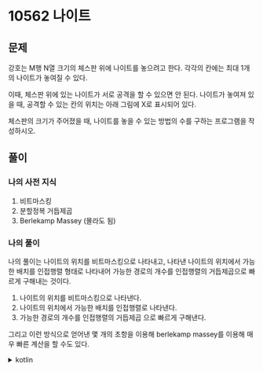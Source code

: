 # 10562 나이트

## 문제

강호는 M행 N열 크기의 체스판 위에 나이트를 놓으려고 한다. 각각의 칸에는 최대 1개의 나이트가 놓여질 수 있다.

이때, 체스판 위에 있는 나이트가 서로 공격을 할 수 있으면 안 된다. 나이트가 놓여져 있을 때, 공격할 수 있는 칸의 위치는 아래 그림에 X로 표시되어 있다.

체스판의 크기가 주어졌을 때, 나이트를 놓을 수 있는 방법의 수를 구하는 프로그램을 작성하시오.

## 풀이

### 나의 사전 지식

1. 비트마스킹
2. 분할정복 거듭제곱
3. Berlekamp Massey (몰라도 됨)

### 나의 풀이

나의 풀이는 나이트의 위치를 비트마스킹으로 나타내고, 나타낸 나이트의 위치에서 가능한 배치를 인접행렬 형태로 나타내어 가능한 경로의 개수를 인접행렬의 거듭제곱으로 빠르게 구해내는 것이다.

1. 나이트의 위치를 비트마스킹으로 나타낸다.
2. 나이트의 위치에서 가능한 배치를 인접행렬로 나타낸다.
3. 가능한 경로의 개수를 인접행렬의 거듭제곱 으로 빠르게 구해낸다.

그리고 이런 방식으로 얻어낸 몇 개의 초항을 이용해 berlekamp massey를 이용해 매우 빠른 계산을 할 수도 있다.

<details>
<summary>kotlin</summary>

```kotlin
const val mod = 1_000_000_009

typealias Matrix = Array<IntArray>

// times temp
val tmp = Matrix(256) { IntArray(256) }

// power temp
val ret = Matrix(256) { IntArray(256) }
val piv = Matrix(256) { IntArray(256) }

infix fun Int.plus(other: Int): Int = ((toLong() + other) % mod).toInt()
infix fun Int.times(other: Int): Int = (toLong() * other % mod).toInt()

operator fun Matrix.timesAssign(other: Matrix) {
    for (i in indices) {
        for (j in indices) {
            tmp[i][j] = 0
            for (k in indices) {
                tmp[i][j] = tmp[i][j] plus (this[i][k] times other[k][j])
            }
        }
    }
    for (i in indices)
        for (j in indices)
            this[i][j] = tmp[i][j]
}

fun Matrix.power(e: Int): Matrix {
    for (i in indices) {
        for (j in indices) {
            ret[i][j] = if (i == j) 1 else 0
            piv[i][j] = this[i][j]
        }
    }
    var exp = e
    while (exp > 0) {
        if (exp and 1 > 0) ret *= piv
        piv *= piv
        exp = exp shr 1
    }
    return ret
}

// 3[0] = true, 3[1] = false
operator fun Int.get(bitIdx: Int): Boolean = and(1 shl bitIdx) > 0

fun main() {
    val r = System.`in`.bufferedReader()
    val sb = StringBuilder()
    val mat = Array(4) { Matrix(256) { IntArray(256) } }
    val ava = BooleanArray(4)
    fun isAvailable(n: Int): Boolean {
        for (i in 0..<4) {
            if (!ava[i] && n[i])
                return false
        }
        return true
    }
    // 인접행렬 만들기
    for (t in 1..4) {
        for (i in 0..<(1 shl t * 2)) {
            ava.fill(false)
            val prev2 = i shr t // previous 2 step
            val prev1 = i and ((1 shl t) - 1) // previous 1 step
            for (j in 0..<4) {
                if (j > 0 && prev2[j - 1]) continue
                if (j < 3 && prev2[j + 1]) continue
                if (j >= 2 && prev1[j - 2]) continue
                if (j <= 1 && prev1[j + 2]) continue
                ava[j] = true
            }
            for (j in 0..<(1 shl t)) {
                if (!isAvailable(j)) continue
                mat[t - 1][i][(prev1 shl t) or j] = 1
            }
        }
    }
    for (z in 0..<r.readLine().toInt()) {
        val (n, m) = r.readLine().split(' ').map { it.toInt() }
        val res = mat[n - 1].power(m)
        var sum = 0
        for (i in 0..<(1 shl n * 2)) {
            sum = sum plus res[0][i]
        }
        sb.appendLine(sum)
    }
    println(sb)
}
```

</details>
